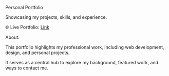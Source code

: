 Personal Portfolio

Showcasing my projects, skills, and experience.



🌐 Live Portfolio: [Link](https://krupa-portfolio-git-main-krupa-ms-projects.vercel.app?_vercel_share=k2bLisXGcvUeMdklAijjEtIDpOGcBjgS)



About:

This portfolio highlights my professional work, including web development, design, and personal projects.

It serves as a central hub to explore my background, featured work, and ways to contact me.

